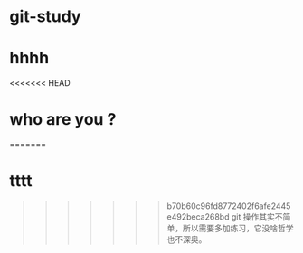 # git-study
# hhhh
<<<<<<< HEAD
# who are you ?
=======
# tttt
>>>>>>> b70b60c96fd8772402f6afe2445e492beca268bd
git 操作其实不简单，所以需要多加练习，它没啥哲学也不深奥。
